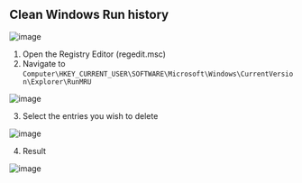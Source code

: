 ## Clean Windows Run history
![image](https://github.com/iamfabo/windows/assets/60046736/7ea79df2-741f-447d-85d8-cfc632b519b0)

1. Open the Registry Editor (regedit.msc) 
2. Navigate to `Computer\HKEY_CURRENT_USER\SOFTWARE\Microsoft\Windows\CurrentVersion\Explorer\RunMRU`

![image](https://github.com/iamfabo/windows/assets/60046736/61474532-748d-4b8d-a9f4-991d1de3e5ca)

3. Select the entries you wish to delete

![image](https://github.com/iamfabo/windows/assets/60046736/0b88ce87-c2c1-491b-aec4-f7a49a4c05fa)

4. Result

![image](https://github.com/iamfabo/windows/assets/60046736/4afa71f1-0910-4374-8bab-81567686b35c)


